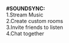 **#SOUNDSYNC:**\
1.Stream Music\
2.Create custom rooms\
3.Invite friends to listen\
4.Chat together
